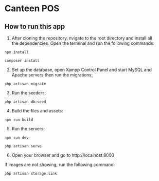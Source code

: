 # Canteen POS

## How to run this app

1. After cloning the repository, nvigate to the root directory and install all the dependencies.
Open the terminal and run the following commands:

`npm install`

`composer install`

2. Set up the database, open Xampp Control Panel and start MySQL and Apache servers then run the migrations:

`php artisan migrate`

3. Run the seeders:

`php artisan db:seed`

4. Build the files and assets:

`npm run build`

5. Run the servers:

`npm run dev`

`php artisan serve`

6. Open your browser and go to http://localhost:8000

If images are not showing, run the following command:

`php artisan storage:link`

